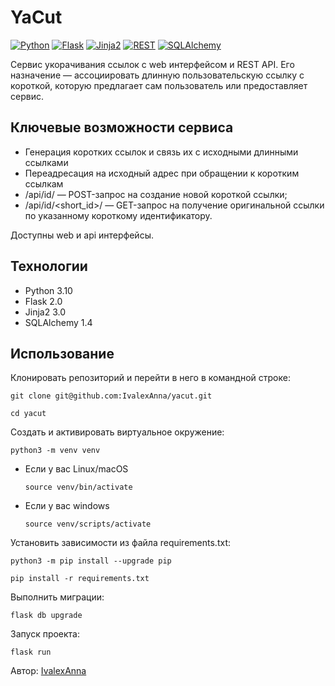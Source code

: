 # YaCut
[![Python](https://img.shields.io/badge/-Python-464646?style=flat&logo=Python&logoColor=ffffff&color=043A6B)](https://www.python.org/)
[![Flask](https://img.shields.io/badge/-Flask-464646?style=flat&logo=Flask&logoColor=ffffff&color=043A6B)](https://www.djangoproject.com/)
[![Jinja2](https://img.shields.io/badge/-Jinja2-464646?style=flat&logo=Jinja&logoColor=ffffff&color=043A6B)](https://www.postgresql.org/)
[![REST](https://img.shields.io/badge/-REST-464646?style=flat&logo=REST&logoColor=ffffff&color=043A6B)](https://www.django-rest-framework.org/)
[![SQLAlchemy](https://img.shields.io/badge/-SQLAlchemy-464646?style=flat&logo=SQLAlchemy&logoColor=ffffff&color=043A6B)](https://www.postgresql.org/)


Сервис укорачивания ссылок с web интерфейсом и REST API. Его назначение — ассоциировать длинную пользовательскую ссылку с короткой, которую предлагает сам пользователь или предоставляет сервис.

## Ключевые возможности сервиса
- Генерация коротких ссылок и связь их с исходными длинными ссылками
- Переадресация на исходный адрес при обращении к коротким ссылкам
- /api/id/ — POST-запрос на создание новой короткой ссылки;
- /api/id/<short_id>/ — GET-запрос на получение оригинальной ссылки по указанному короткому идентификатору.

Доступны web и api интерфейсы.

## Технологии
- Python 3.10
- Flask 2.0
- Jinja2 3.0
- SQLAlchemy 1.4

## Использование
Клонировать репозиторий и перейти в него в командной строке:

```
git clone git@github.com:IvalexAnna/yacut.git
```

```
cd yacut
```

Cоздать и активировать виртуальное окружение:

```
python3 -m venv venv
```

* Если у вас Linux/macOS

    ```
    source venv/bin/activate
    ```

* Если у вас windows

    ```
    source venv/scripts/activate
    ```

Установить зависимости из файла requirements.txt:

```
python3 -m pip install --upgrade pip
```

```
pip install -r requirements.txt
```

Выполнить миграции:

```commandline
flask db upgrade
```

Запуск проекта:

```commandline
flask run
```

Автор: [IvalexAnna](https://github.com/IvalexAnna)
